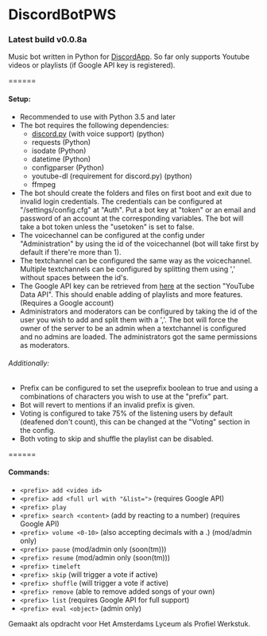 # DiscordBotPWS
### Latest build v0.0.8a

Music bot written in Python for [DiscordApp](https://discordapp.com/). So far only supports Youtube videos or playlists (if Google API key is registered).

======

#### Setup:
  * Recommended to use with Python 3.5 and later
  * The bot requires the following dependencies:
    * [discord.py](https://github.com/Rapptz/discord.py) (with voice support) (python)
    * requests (Python)
    * isodate (Python)
    * datetime (Python)
    * configparser (Python)
    * youtube-dl (requirement for discord.py) (python)
    * ffmpeg
  * The bot should create the folders and files on first boot and exit due to invalid login credentials. The credentials can be configured at "/settings/config.cfg" at "Auth". Put a bot key at "token" or an email and password of an account at the corresponding variables. The bot will take a bot token unless the "usetoken" is set to false.
  * The voicechannel can be configured at the config under "Administration" by using the id of the voicechannel (bot will take first by    default if there're more than 1).
  * The textchannel can be configured the same way as the voicechannel. Multiple textchannels can be configured by splitting them using ',' without spaces between the id's.
  * The Google API key can be retrieved from [here](https://console.developers.google.com/apis/library) at the section "YouTube Data API". This should enable adding of playlists and more features. (Requires a Google account)
  * Administrators and moderators can be configured by taking the id of the user you wish to add and split them with a ','. The bot will force the owner of the server to be an admin when a textchannel is configured and no admins are loaded. The administrators got the same permissions as moderators.
###### Additionally:
  * Prefix can be configured to set the useprefix boolean to true and using a combinations of characters you wish to use at the "prefix" part.
  * Bot will revert to mentions if an invalid prefix is given.
  * Voting is configured to take 75% of the listening users by default (deafened don't count), this can be changed at the "Voting" section in the config.
  * Both voting to skip and shuffle the playlist can be disabled.
  
======

#### Commands:
  * `<prefix> add <video id>`
  * `<prefix> add <full url with "&list=">` (requires Google API)
  * `<prefix> play`
  * `<prefix> search <content>` (add by reacting to a number) (requires Google API)
  * `<prefix> volume <0-10>` (also accepting decimals with a .) (mod/admin only)
  * `<prefix> pause` (mod/admin only (soon(tm)))
  * `<prefix> resume` (mod/admin only (soon(tm)))
  * `<prefix> timeleft`
  * `<prefix> skip` (will trigger a vote if active)
  * `<prefix> shuffle` (will trigger a vote if active)
  * `<prefix> remove` (able to remove added songs of your own)
  * `<prefix> list` (requires Google API for full support)
  * `<prefix> eval <object>` (admin only)

Gemaakt als opdracht voor Het Amsterdams Lyceum als Profiel Werkstuk.
